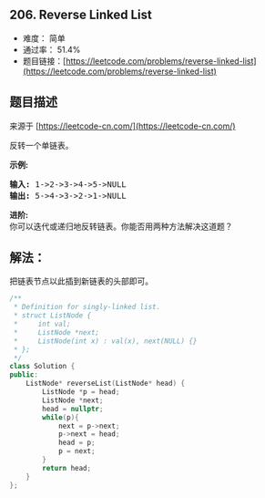 ## 206. Reverse Linked List

- 难度： 简单
- 通过率： 51.4%
- 题目链接：[https://leetcode.com/problems/reverse-linked-list](https://leetcode.com/problems/reverse-linked-list)


## 题目描述

来源于 [https://leetcode-cn.com/](https://leetcode-cn.com/)

<p>反转一个单链表。</p>

<p><strong>示例:</strong></p>

<pre><strong>输入:</strong> 1-&gt;2-&gt;3-&gt;4-&gt;5-&gt;NULL
<strong>输出:</strong> 5-&gt;4-&gt;3-&gt;2-&gt;1-&gt;NULL</pre>

<p><strong>进阶:</strong><br>
你可以迭代或递归地反转链表。你能否用两种方法解决这道题？</p>


## 解法：

把链表节点以此插到新链表的头部即可。

```cpp
/**
 * Definition for singly-linked list.
 * struct ListNode {
 *     int val;
 *     ListNode *next;
 *     ListNode(int x) : val(x), next(NULL) {}
 * };
 */
class Solution {
public:
    ListNode* reverseList(ListNode* head) {
        ListNode *p = head;
        ListNode *next;        
        head = nullptr;
        while(p){
            next = p->next;
            p->next = head;
            head = p;
            p = next;
        }
        return head;
    }
};
```